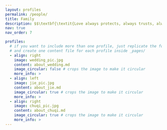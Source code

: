 ```yaml
---
layout: profiles
permalink: /people/
title: Family
description: $$\textbf{\textit{Love always protects, always trusts, always hopes, always perseveres.}}$$
nav: true
nav_order: 7

profiles:
  # if you want to include more than one profile, just replicate the following block
  # and create one content file for each profile inside _pages/
  - align: right
    image: wedding_pic.jpg
    content: about_wedding.md
    image_circular: false # crops the image to make it circular
    more_info: >
  - align: left
    image: jie_pic.jpg
    content: about_jie.md
    image_circular: true # crops the image to make it circular
    more_info: >
  - align: right
    image: chuqi_pic.jpg
    content: about_chuqi.md
    image_circular: true # crops the image to make it circular
    more_info: >
---
```

